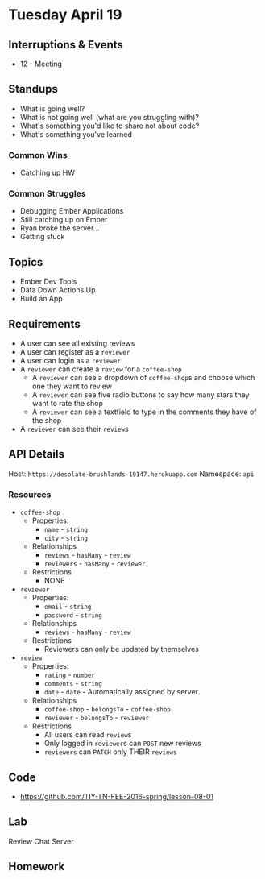 # Tuesday April 19

## Interruptions & Events

* 12 - Meeting

## Standups

* What is going well?
* What is not going well (what are you struggling with)?
* What's something you'd like to share not about code?
* What's something you've learned

### Common Wins

* Catching up HW

### Common Struggles

* Debugging Ember Applications
* Still catching up on Ember
* Ryan broke the server...
* Getting stuck

## Topics

- Ember Dev Tools
- Data Down Actions Up
- Build an App

## Requirements

- A user can see all existing reviews
- A user can register as a `reviewer`
- A user can login as a `reviewer`
- A `reviewer` can create a `review` for a `coffee-shop`
  * A `reviewer` can see a dropdown of `coffee-shop`s and choose which one they want to review
  * A `reviewer` can see five radio buttons to say how many stars they want to rate the shop
  * A `reviewer` can see a textfield to type in the comments they have of the shop
- A `reviewer` can see their `review`s

## API Details

Host: `https://desolate-brushlands-19147.herokuapp.com`
Namespace: `api`

### Resources

* `coffee-shop`
  - Properties:
    * `name` - `string`
    * `city` - `string`
  - Relationships
    * `reviews` - `hasMany` - `review`
    * `reviewers` - `hasMany` - `reviewer`
  - Restrictions
    * NONE
* `reviewer`
  - Properties:
    * `email` - `string`
    * `password` - `string`
  - Relationships
    * `reviews` - `hasMany` - `review`
  - Restrictions
    * Reviewers can only be updated by themselves
* `review`
  - Properties:
    * `rating` - `number`
    * `comments` - `string`
    * `date` - `date` - Automatically assigned by server
  - Relationships
    * `coffee-shop` - `belongsTo` - `coffee-shop`
    * `reviewer` - `belongsTo` - `reviewer`
  - Restrictions
    * All users can read `review`s
    * Only logged in `reviewer`s can `POST` new reviews
    * `reviewers` can `PATCH` only THEIR `reviews`

## Code

* https://github.com/TIY-TN-FEE-2016-spring/lesson-08-01

## Lab

Review Chat Server

## Homework
